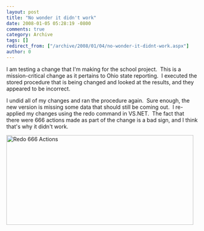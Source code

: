 ```yaml
---
layout: post
title: "No wonder it didn't work"
date: 2008-01-05 05:28:19 -0800
comments: true
category: Archive
tags: []
redirect_from: ["/archive/2008/01/04/no-wonder-it-didnt-work.aspx"]
author: 0
---
```

<!-- more -->
<p>I am testing a change that I'm making for the school project.  This is a mission-critical change as it pertains to Ohio state reporting.  I executed the stored procedure that is being changed and looked at the results, and they appeared to be incorrect.</p>  <p>I undid all of my changes and ran the procedure again.  Sure enough, the new version is missing some data that should still be coming out.  I re-applied my changes using the redo command in VS.NET.  The fact that there were 666 actions made as part of the change is a bad sign, and I think that's why it didn't work.</p>  <p><img style="border-right: 0px; border-top: 0px; border-left: 0px; border-bottom: 0px" height="235" alt="Redo 666 Actions" src="http://blog.jeffhandley.com/Images/PostImages/Nowonderitdidntwork_12DE2/image.png" width="491" border="0" /></p>

